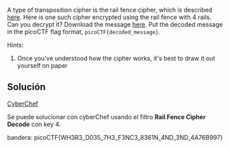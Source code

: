 A type of transposition cipher is the rail fence cipher, which is described [here](https://en.wikipedia.org/wiki/Rail_fence_cipher). Here is one such cipher encrypted using the rail fence with 4 rails. Can you decrypt it? Download the message [here](https://artifacts.picoctf.net/c/272/message.txt). Put the decoded message in the picoCTF flag format, `picoCTF{decoded_message}`.

Hints:
1. Once you've understood how the cipher works, it's best to draw it out yourself on paper

## Solución

[CyberChef](https://gchq.github.io/CyberChef/#recipe=Rail_Fence_Cipher_Decode(4,0)&input=VGEgXzdONkQ0OWhsZzpXM0RfSDNDMzFOX19BOTdlZiBzSFIwNTNGMzhONDNEN0IgaTMzX19fTjY)

Se puede solucionar con cyberChef usando el filtro **Rail Fence Cipher Decode** con key 4.

bandera:
picoCTF{WH3R3_D035_7H3_F3NC3_8361N_4ND_3ND_4A76B997}
